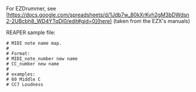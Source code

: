 For EZDrummer, see [https://docs.google.com/spreadsheets/d/1Jdb7w_80kXrKvh2gM3bDWdsn2-2UBcbh8_WD4YTqDl0/edit#gid=0](here) (taken from the EZX's manuals)


REAPER sample file:

```
# MIDI note name map.
#
# Format:
# MIDI_note_number new name
# CC_number new name
#
# examples:
# 60 Middle C
# CC7 Loudness
```